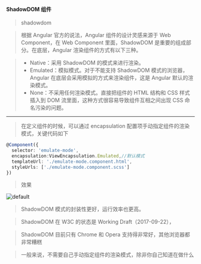#### ShadowDOM 组件

>shadowdom

>根据 Angular 官方的说法，Angular 组件的设计灵感来源于 Web Component，在 Web Component 里面，ShadowDOM 是重要的组成部分。在底层，Angular 渲染组件的方式有以下三种。

> - Native：采用 ShadowDOM 的模式来进行渲染。
> - Emulated：模拟模式。对于不能支持 ShadowDOM 模式的浏览器，Angular 在底层会采用模拟的方式来渲染组件，这是 Angular 默认的渲染模式。
> - None：不采用任何渲染模式。直接把组件的 HTML 结构和 CSS 样式插入到 DOM 流里面，这种方式很容易导致组件互相之间出现 CSS 命名污染的问题。

***

>在定义组件的时候，可以通过 encapsulation 配置项手动指定组件的渲染模式，关键代码如下

```ts
@Component({
  selector: 'emulate-mode',
  encapsulation:ViewEncapsulation.Emulated,//默认模式
  templateUrl: './emulate-mode.component.html',
  styleUrls: ['./emulate-mode.component.scss']
})
```

>效果

![default](https://user-images.githubusercontent.com/30850497/49345298-d0f88580-f6bd-11e8-8d46-f80ac87f5da5.png)


>ShadowDOM 模式的封装性更好，运行效率也更高。

>ShadowDOM 在 W3C 的状态是 Working Draft（2017-09-22），

>ShadowDOM 目前只有 Chrome 和 Opera 支持得非常好，其他浏览器都非常糟糕

>一般来说，不需要自己手动指定组件的渲染模式，除非你自己知道在做什么